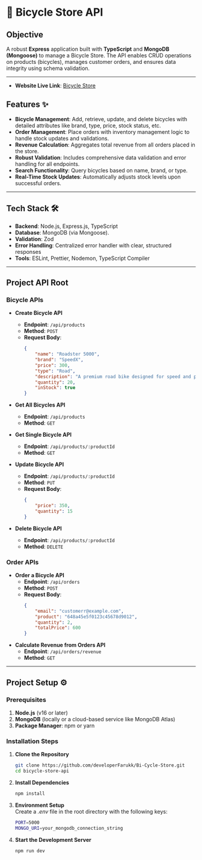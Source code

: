 
# 🚴 Bicycle Store API

## Objective
A robust **Express** application built with **TypeScript** and **MongoDB (Mongoose)** to manage a Bicycle Store. The API enables CRUD operations on products (bicycles), manages customer orders, and ensures data integrity using schema validation.

---

- **Website Live Link**: <a href="https://bi-cycle-store-api.vercel.app" target="_blank" rel="noopener noreferrer">Bicycle Store</a>

## Features ✨
- **Bicycle Management**: Add, retrieve, update, and delete bicycles with detailed attributes like brand, type, price, stock status, etc.
- **Order Management**: Place orders with inventory management logic to handle stock updates and validations.
- **Revenue Calculation**: Aggregates total revenue from all orders placed in the store.
- **Robust Validation**: Includes comprehensive data validation and error handling for all endpoints.
- **Search Functionality**: Query bicycles based on name, brand, or type.
- **Real-Time Stock Updates**: Automatically adjusts stock levels upon successful orders.

---

## Tech Stack 🛠️
- **Backend**: Node.js, Express.js, TypeScript
- **Database**: MongoDB (via Mongoose).
- **Validation**: Zod
- **Error Handling**: Centralized error handler with clear, structured responses
- **Tools**: ESLint, Prettier, Nodemon, TypeScript Compiler

---

## Project API Root

### Bicycle APIs
- **Create Bicycle API**  
  - **Endpoint**: `/api/products`  
  - **Method**: `POST` 
  - **Request Body**: 
    ```json
    {
        "name": "Roadster 5000",
        "brand": "SpeedX",
        "price": 300,
        "type": "Road",
        "description": "A premium road bike designed for speed and performance.",
        "quantity": 20,
        "inStock": true
    }


- **Get All Bicycles API**  
  - **Endpoint**: `/api/products`  
  - **Method**: `GET`  

- **Get Single Bicycle API**  
  - **Endpoint**: `/api/products/:productId`  
  - **Method**: `GET`  

- **Update Bicycle API**  
  - **Endpoint**: `/api/products/:productId`  
  - **Method**: `PUT` 
  - **Request Body**: 
    ```json
    { 
        "price": 350,
        "quantity": 15
    } 

- **Delete Bicycle API**  
  - **Endpoint**: `/api/products/:productId`  
  - **Method**: `DELETE`  

### Order APIs
- **Order a Bicycle API**  
  - **Endpoint**: `/api/orders`  
  - **Method**: `POST`
  - **Request Body**: 
    ```json
    {
        "email": "customerr@example.com",
        "product": "648a45e5f0123c45678d9012",
        "quantity": 2,
        "totalPrice": 600
    }   

- **Calculate Revenue from Orders API**  
  - **Endpoint**: `/api/orders/revenue`  
  - **Method**: `GET`  

---

## Project Setup ⚙️

### Prerequisites
1. **Node.js** (v16 or later)
2. **MongoDB** (locally or a cloud-based service like MongoDB Atlas)
3. **Package Manager**: npm or yarn

### Installation Steps
1. **Clone the Repository**  
   ```bash
   git clone https://github.com/developerFarukk/Bi-Cycle-Store.git
   cd bicycle-store-api

2. **Install Dependencies**  
   ```bash
   npm install

3. **Environment Setup**  
    Create a *.env* file in the root directory with the following keys:
   ```bash
   PORT=5000
   MONGO_URI=your_mongodb_connection_string

4. **Start the Development Server**  
   ```bash
   npm run dev